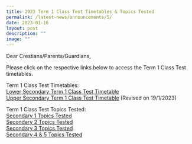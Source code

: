 ```yaml
---
title: 2023 Term 1 Class Test Timetables & Topics Tested
permalink: /latest-news/announcements/5/
date: 2023-01-16
layout: post
description: ""
image: ""
---
```

Dear Crestians/Parents/Guardians,

Please click on the respective links below to access the Term 1 Class Test timetables.

Term 1 Class Test Timetables:<br>
[Lower Secondary Term 1 Class Test Timetable](/files/2023classtesttimetable1.pdf)<br>
[Upper Secondary Term 1 Class Test Timetable](/files/2023classtesttimetable2.pdf) (Revised on 19/1/2023)

Term 1 Class Test Topics Tested:<br>
[Secondary 1 Topics Tested](/files/2023classtesttimetable3.pdf)<br>
[Secondary 2 Topics Tested](/files/2023classtesttimetable4.pdf)<br>
[Secondary 3 Topics Tested](/files/2023classtesttimetable5.pdf)<br>
[Secondary 4 & 5 Topics Tested](/files/2023classtesttimetable6.pdf)